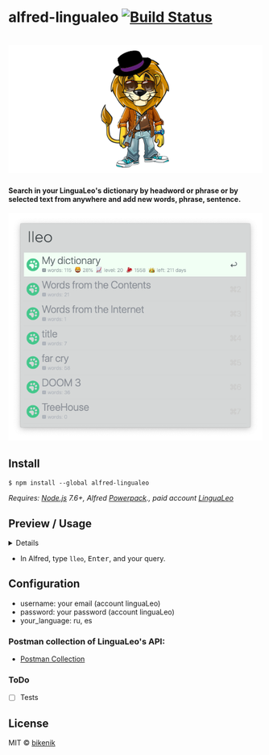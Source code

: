 # alfred-lingualeo [![Build Status](https://travis-ci.org/bikenik/alfred-lingualeo.svg?branch=master)](https://travis-ci.org/bikenik/alfred-lingualeo)

# ![LinguaLeo](media-readme/icon.png)

#### Search in your LinguaLeo's dictionary by headword or phrase or by selected text from anywhere and add new words, phrase, sentence. 

![Search by headword](./media-readme/main-window.png)

## Install

```
$ npm install --global alfred-lingualeo
```

*Requires: [Node.js](https://nodejs.org) 7.6+, Alfred [Powerpack](https://www.alfredapp.com/powerpack/)., paid account [LinguaLeo](https://lingualeo.com)*

## Preview / Usage

<details>
 

<!-- toc -->

#### Create, choose and delete your words in LinguaLeo
![Create, choose and delete your words in LinguaLeo](./media-readme/delete-action.png)
![Create, choose and delete your words in LinguaLeo](./media-readme/add-word.png)
#### Use <kbd>⌥ + ↵</kbd> to play soud of current word
![Create, choose and delete your decks in LinguaLeo](./media-readme/play-action.png)

<!-- tocstop -->

</details>

- In Alfred, type `lleo`, <kbd>Enter</kbd>, and your query.

## Configuration

- username: your email (account linguaLeo)
- password: your password (account linguaLeo)
- your_language: ru, es

### Postman collection of LinguaLeo's API:
- [Postman Collection](https://www.getpostman.com/collections/dcab906f7a6b76d74297)

### ToDo

- [ ] Tests

## License

MIT © [bikenik](http://bikenik.org)
